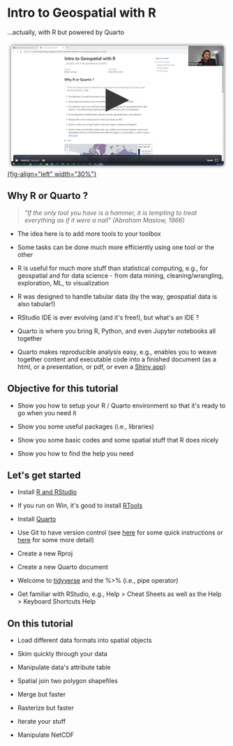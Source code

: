 # Intro to Geospatial with R

...actually, with R but powered by Quarto

[![](images/intro-geospatial-quarto-recording.png){fig-align="left" width="30%"}](https://wwf.zoom.us/rec/share/bulydgm7q6ZctGup2Ije0xiLq8RK9DJWsBLAKGotLwDfElhX6bwgwAIQ0ctxljiY.GfEa6gowS50PkjRr?startTime=1670331794000)

## Why R or Quarto ?

> *"If the only tool you have is a hammer, it is tempting to treat everything as if it were a nail" (Abraham Maslow, 1966)*

-   The idea here is to add more tools to your toolbox

-   Some tasks can be done much more efficiently using one tool or the other

-   R is useful for much more stuff than statistical computing, e.g., for geospatial and for data science - from data mining, cleaning/wrangling, exploration, ML, to visualization

-   R was designed to handle tabular data (by the way, geospatial data is also tabular!)

-   RStudio IDE is ever evolving (and it's free!), but what's an IDE ?

-   Quarto is where you bring R, Python, and even Jupyter notebooks all together

-   Quarto makes reproducible analysis easy, e.g., enables you to weave together content and executable code into a finished document (as a html, or a presentation, or pdf, or even a [Shiny app](https://shiny.rstudio.com))

## Objective for this tutorial

-   Show you how to setup your R / Quarto environment so that it's ready to go when you need it

-   Show you some useful packages (i.e., libraries)

-   Show you some basic codes and some spatial stuff that R does nicely

-   Show you how to find the help you need

## Let's get started

-   Install [R and RStudio](https://posit.co/download/rstudio-desktop)

-   If you run on Win, it's good to install [RTools](https://cran.r-project.org/bin/windows/Rtools)

-   Install [Quarto](https://quarto.org)

-   Use Git to have version control (see [here](https://jennybc.github.io/2014-05-12-ubc/ubc-r/session03_git.html) for some quick instructions or [here](https://happygitwithr.com/index.html) for some more detail)

-   Create a new Rproj

-   Create a new Quarto document

-   Welcome to [tidyverse](https://www.tidyverse.org/) and the %\>% (i.e., pipe operator)

-   Get familiar with RStudio, e.g., Help \> Cheat Sheets as well as the Help \> Keyboard Shortcuts Help

## On this tutorial

-   Load different data formats into spatial objects

-   Skim quickly through your data

-   Manipulate data's attribute table

-   Spatial join two polygon shapefiles

-   Merge but faster

-   Rasterize but faster

-   Iterate your stuff

-   Manipulate NetCDF
